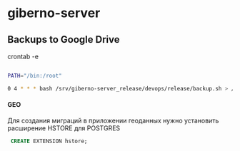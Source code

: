 # giberno-server

## Backups to Google Drive

crontab -e
```bash

PATH="/bin:/root"

0 4 * * * bash /srv/giberno-server_release/devops/release/backup.sh > /var/log/backup.sh.log 2>&1
```

#### GEO
Для создания миграций в приложении геоданных нужно установить расширение HSTORE для POSTGRES

```sql
 CREATE EXTENSION hstore;
```
